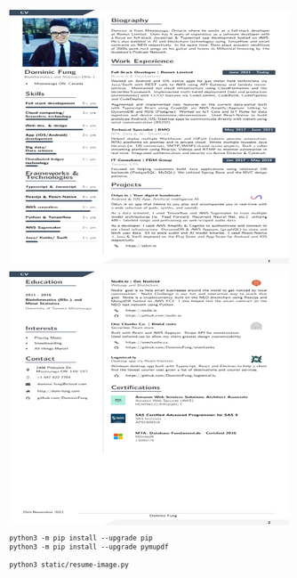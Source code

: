 
<p align="center">
<img src="https://github.com/DominicFung/dom-resume/blob/main/img/resume-p1.png?raw=true" align="center"
     alt="Dom Resume p1" width="830" height="456">
</p>

<p align="center">
<img src="https://github.com/DominicFung/dom-resume/blob/main/img/resume-p2.png?raw=true" align="center"
     alt="Dom Resume p1" width="830" height="456">
</p>

```
python3 -m pip install --upgrade pip
python3 -m pip install --upgrade pymupdf

python3 static/resume-image.py 
```
